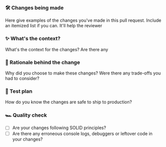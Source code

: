 ### 🛠 Changes being made

Here give examples of the changes you've made in this pull request. Include an itemized list if you can. It'll help the reviewer

### ✨ What's the context?

What's the context for the changes? Are there any

### 🧠 Rationale behind the change

Why did you choose to make these changes? Were there any trade-offs you had to consider? 

### 🧪 Test plan

How do you know the changes are safe to ship to production?

### 🏎 Quality check

- [ ] Are your changes following SOLID principles?
- [ ] Are there any erroneous console logs, debuggers or leftover code in your changes?